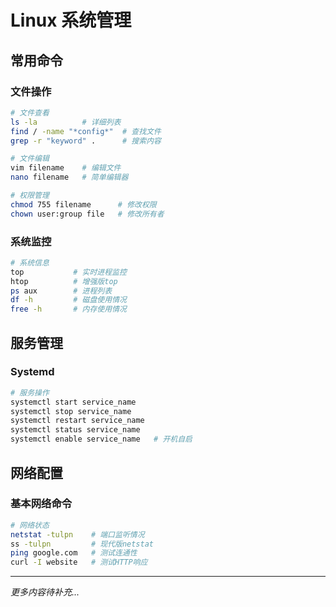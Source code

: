 # Linux 系统管理

## 常用命令

### 文件操作
```bash
# 文件查看
ls -la          # 详细列表
find / -name "*config*"  # 查找文件
grep -r "keyword" .      # 搜索内容

# 文件编辑
vim filename    # 编辑文件
nano filename   # 简单编辑器

# 权限管理
chmod 755 filename      # 修改权限
chown user:group file   # 修改所有者
```

### 系统监控
```bash
# 系统信息
top           # 实时进程监控
htop          # 增强版top
ps aux        # 进程列表
df -h         # 磁盘使用情况
free -h       # 内存使用情况
```

## 服务管理

### Systemd
```bash
# 服务操作
systemctl start service_name
systemctl stop service_name
systemctl restart service_name
systemctl status service_name
systemctl enable service_name   # 开机自启
```

## 网络配置

### 基本网络命令
```bash
# 网络状态
netstat -tulpn    # 端口监听情况
ss -tulpn         # 现代版netstat
ping google.com   # 测试连通性
curl -I website   # 测试HTTP响应
```

---
*更多内容待补充...*
